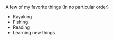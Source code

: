 A few of my favorite things (In no particular order)
* Kayaking
* Fishing
* Reading
* Learning new things
